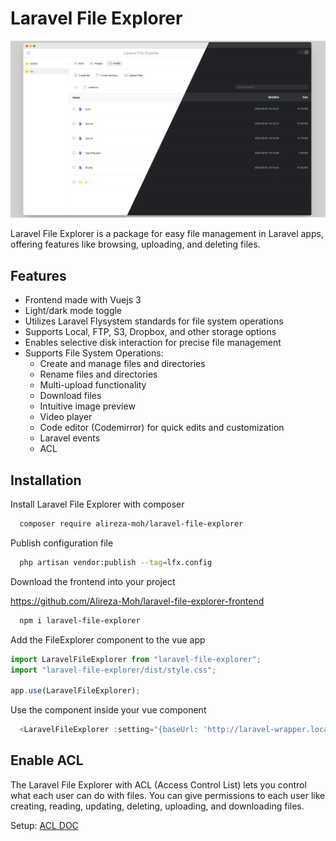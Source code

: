 
# Laravel File Explorer

![Laravel File Explorer image](docs/laravel-file-explorer-merged-demo.png)



Laravel File Explorer is a package for easy file management in Laravel apps, offering features like browsing, uploading, and deleting files.





## Features

- Frontend made with Vuejs 3
- Light/dark mode toggle
- Utilizes Laravel Flysystem standards for file system operations
- Supports Local, FTP, S3, Dropbox, and other storage options
- Enables selective disk interaction for precise file management
- Supports File System Operations:
    - Create and manage files and directories
    - Rename files and directories
    - Multi-upload functionality
    - Download files
    - Intuitive image preview
    - Video player
    - Code editor (Codemirror) for quick edits and customization
    - Laravel events
    - ACL

## Installation

Install Laravel File Explorer with composer

```bash
  composer require alireza-moh/laravel-file-explorer
```
Publish configuration file<br>
```bash
  php artisan vendor:publish --tag=lfx.config
```
Download the frontend into your project

https://github.com/Alireza-Moh/laravel-file-explorer-frontend

```bash
  npm i laravel-file-explorer
```
Add the FileExplorer component to the vue app
```js
import LaravelFileExplorer from "laravel-file-explorer";
import "laravel-file-explorer/dist/style.css";

app.use(LaravelFileExplorer);
```
Use the component inside your vue component
```javascript
  <LaravelFileExplorer :setting="{baseUrl: 'http://laravel-wrapper.localhost:8084/api/laravel-file-explorer/'}"/>
```

## Enable ACL
The Laravel File Explorer with ACL (Access Control List) lets you control what each user can do with files.
You can give permissions to each user like creating, reading, updating, deleting, uploading, and downloading files.

Setup: [ACL DOC](docs/CONFIGURATION.md)
